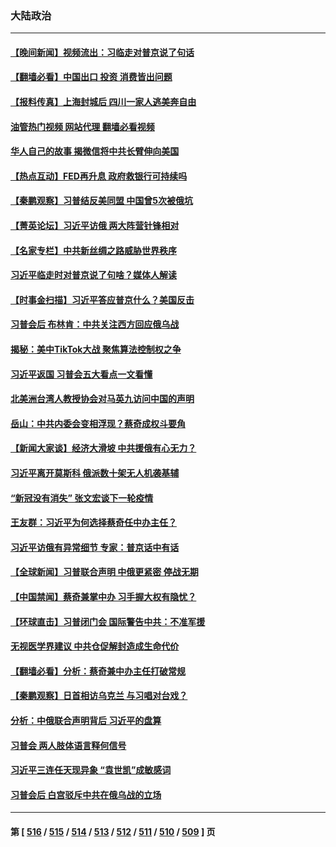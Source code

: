 ### 大陆政治
---
#### [【晚间新闻】视频流出：习临走对普京说了句话](../../pages/ncid277/n13956636.md?03231645) 
#### [【翻墙必看】中国出口 投资 消费皆出问题](../../pages/ncid277/n13956418.md?03231645) 
#### [【报料传真】上海封城后 四川一家人逃美奔自由](../../pages/ncid277/n13956276.md?03231645) 
#### [油管热门视频 网站代理 翻墙必看视频](http://138.2.39.72:81/youtube.html?epic-marker?03231645)
#### [华人自己的故事 揭微信将中共长臂伸向美国](../../pages/ncid277/n13955603.md?03231645) 
#### [【热点互动】FED再升息 政府救银行可持续吗](../../pages/ncid277/n13956298.md?03231645) 
#### [【秦鹏观察】习普结反美同盟 中国曾5次被俄坑](../../pages/ncid277/n13956280.md?03231645) 
#### [【菁英论坛】习近平访俄 两大阵营针锋相对](../../pages/ncid277/n13956271.md?03231645) 
#### [【名家专栏】中共新丝绸之路威胁世界秩序](../../pages/ncid277/n13954470.md?03231645) 
#### [习近平临走时对普京说了句啥？媒体人解读](../../pages/ncid277/n13956211.md?03231645) 
#### [【时事金扫描】习近平答应普京什么？美国反击](../../pages/ncid277/n13956027.md?03231645) 
#### [习普会后 布林肯：中共关注西方回应俄乌战](../../pages/ncid277/n13956144.md?03231645) 
#### [揭秘：美中TikTok大战 聚焦算法控制权之争](../../pages/ncid277/n13956048.md?03231645) 
#### [习近平返国 习普会五大看点一文看懂](../../pages/ncid277/n13956043.md?03231645) 
#### [北美洲台湾人教授协会对马英九访问中国的声明](../../pages/ncid277/n13956010.md?03231645) 
#### [岳山：中共内委会变相浮现？蔡奇成权斗要角](../../pages/ncid277/n13955898.md?03231645) 
#### [【新闻大家谈】经济大滑坡 中共援俄有心无力？](../../pages/ncid277/n13955771.md?03231645) 
#### [习近平离开莫斯科 俄派数十架无人机袭基辅](../../pages/ncid277/n13955923.md?03231645) 
#### [“新冠没有消失” 张文宏谈下一轮疫情](../../pages/ncid277/n13955924.md?03231645) 
#### [王友群：习近平为何选择蔡奇任中办主任？](../../pages/ncid277/n13955497.md?03231645) 
#### [习近平访俄有异常细节 专家：普京话中有话](../../pages/ncid277/n13955727.md?03231645) 
#### [【全球新闻】习普联合声明 中俄更紧密 停战无期](../../pages/ncid277/n13955714.md?03231645) 
#### [【中国禁闻】蔡奇兼掌中办 习手握大权有隐忧？](../../pages/ncid277/n13955425.md?03231645) 
#### [【环球直击】习普闭门会 国际警告中共：不准军援](../../pages/ncid277/n13955322.md?03231645) 
#### [无视医学界建议 中共仓促解封造成生命代价](../../pages/ncid277/n13955557.md?03231645) 
#### [【翻墙必看】分析：蔡奇兼中办主任打破常规](../../pages/ncid277/n13955597.md?03231645) 
#### [【秦鹏观察】日首相访乌克兰 与习唱对台戏？](../../pages/ncid277/n13955451.md?03231645) 
#### [分析：中俄联合声明背后 习近平的盘算](../../pages/ncid277/n13955372.md?03231645) 
#### [习普会 两人肢体语言释何信号](../../pages/ncid277/n13955448.md?03231645) 
#### [习近平三连任天现异象 “袁世凯”成敏感词](../../pages/ncid277/n13955003.md?03231645) 
#### [习普会后 白宫驳斥中共在俄乌战的立场](../../pages/ncid277/n13955353.md?03231645) 

---
#### 第 [ [516](./516.md?03231645) / [515](./515.md?03231645) / [514](./514.md?03231645) / [513](./513.md?03231645) / [512](./512.md?03231645) / [511](./511.md?03231645) / [510](./510.md?03231645) / [509](./509.md?03231645) ] 页
